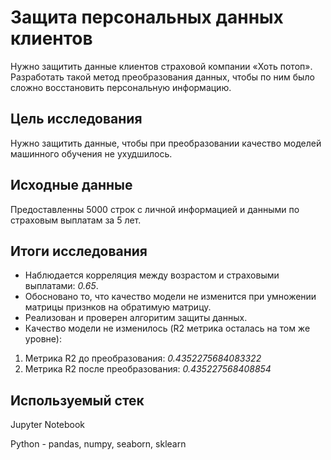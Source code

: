 # Защита персональных данных клиентов

Нужно защитить данные клиентов страховой компании «Хоть потоп». Разработать такой метод преобразования данных, чтобы по ним было сложно восстановить персональную информацию. 

## Цель исследования

Нужно защитить данные, чтобы при преобразовании качество моделей машинного обучения не ухудшилось.

## Исходные данные

Предоставленны 5000 строк с личной информацией и данными по страховым выплатам за 5 лет.

## Итоги исследования

* Наблюдается корреляция между возрастом и страховыми выплатами: *0.65*.
* Обосновано то, что качество модели не изменится при умножении матрицы признков на обратимую матрицу. 
* Реализован и проверен алгоритим защиты данных.
* Качество модели не изменилось (R2 метрика осталась на том же уровне):

1. Метрика R2 до преобразования: *0.4352275684083322*
2. Метрика R2 после преобразования: *0.435227568408854*

## Используемый стек

Jupyter Notebook

Python - pandas, numpy, seaborn, sklearn

